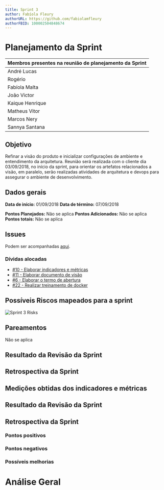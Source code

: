 ```yaml
---
title: Sprint 3
author: Fabíola Fleury
authorURL: https://github.com/fabiolamfleury
authorFBID: 100002504848674
---
```


# Planejamento da Sprint

| Membros presentes na reunião de planejamento da Sprint  |
|---------------------|
| André Lucas  |
| Rogério |
| Fabíola Malta  |
| João Victor  |
| Kaique Henrique   |
| Matheus Vitor   |
| Marcos Nery  |
| Sannya Santana  |

## Objetivo

Refinar a visão do produto e inicializar configurações de ambiente e entendimento da arquitetura. Reunião será realizada com o cliente dia 03/09/2018, no início da sprint, para
orientar os artefatos relacionados a visão, em paralelo, serão realizadas atividades de arquitetura e devops para assegurar o ambiente de desenvolvimento.

## Dados gerais

**Data de início:** 01/09/2018
**Data de término:** 07/09/2018

**Pontos Planejados:** Não se aplica
**Pontos Adicionados:** Não se aplica
**Pontos totais:** Não se aplica

## Issues

Podem ser acompanhadas [aqui](https://github.com/fga-eps-mds/2018.2-ComexStat/milestone/5).

### Dívidas alocadas

- [#10 - Elaborar indicadores e métricas](https://github.com/fga-eps-mds/2018.2-ComexStat/issues/10)
- [#11 - Elaborar documento de visão](https://github.com/fga-eps-mds/2018-ComexStat/issues/11)
- [#6 - Elaborar o termo de abertura](https://github.com/fga-eps-mds/2018.2-ComexStat/issues/6)
- [#22 - Realizar treinamento de docker](https://github.com/fga-eps-mds/2018.2-ComexStats/issues/22)


## Possíveis Riscos mapeados para a sprint

![Sprint 3 Risks](https://fga-eps-mds.github.io/2018.2-ComexStat/img/sprint3_risks.jpg)
## Pareamentos
Não se aplica

## Resultado da Revisão da Sprint


## Retrospectiva da Sprint

## Medições obtidas dos indicadores e métricas

## Resultado da Revisão da Sprint

## Retrospectiva da Sprint

### Pontos positivos

### Pontos negativos

### Possíveis melhorias


# Análise Geral
